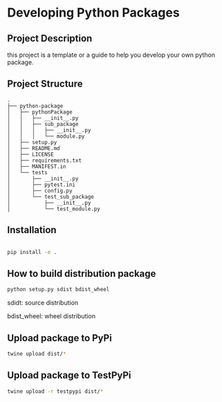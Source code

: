 # Developing Python Packages

## Project Description

this project is a template or a guide to help you develop your own python package.


## Project Structure
    .
    ├── python-package
    │   ├── pythonPackage
    │   │   ├── __init__.py
    │   │   ├── sub_package
    │   │   │   ├── __init__.py
    │   │   │   └── module.py
    │   ├── setup.py
    │   ├── README.md
    │   ├── LICENSE
    │   ├── requirements.txt
    │   ├── MANIFEST.in
    │   └── tests
    │       ├── __init__.py
    │       ├── pytest.ini
    │       ├── config.py
    │       └── test_sub_package
    │           ├── __init__.py
    │           └── test_module.py


## Installation

```bash

pip install -e .

```

## How to build distribution package

```bash
python setup.py sdist bdist_wheel
```
sdidt: source distribution

bdist_wheel: wheel distribution

## Upload package to PyPi

```bash
twine upload dist/*
```

## Upload package to TestPyPi

```bash
twine upload -r testpypi dist/*
```